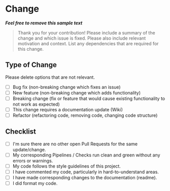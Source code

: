 # Change

***Feel free to remove this sample text***
>Thank you for your contribution! Please include a summary of the change and which issue is fixed. Please also include relevant motivation and context. List any dependencies that are required for this change.

## Type of Change

Please delete options that are not relevant.

- [ ] Bug fix (non-breaking change which fixes an issue)
- [ ] New feature (non-breaking change which adds functionality)
- [ ] Breaking change (fix or feature that would cause existing functionality to not work as expected)
- [ ] This change requires a documentation update (Wiki)
- [ ] Refactor (refactoring code, removing code, changing code structure)

## Checklist

- [ ] I'm sure there are no other open Pull Requests for the same update/change.
- [ ] My corresponding Pipelines / Checks run clean and green without any errors or warnings.
- [ ] My code follows the style guidelines of this project.
- [ ] I have commented my code, particularly in hard-to-understand areas.
- [ ] I have made corresponding changes to the documentation (readme).
- [ ] I did format my code.
